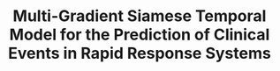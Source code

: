 ---
layout: detail
year: 2024
venue: "IEEE Intelligent Systems"
title: "Multi-Gradient Siamese Temporal Model for the Prediction of Clinical Events in Rapid Response Systems"
authors: ["dr-nghia_trong_nguyen", "soo-hyung-kim", "bo-gun-kho", "hyung-jeong-yang"]
ieee: "T.-N. Nguyen, S.-H. Kim, B.-G. Kho, H.-J. Yang, et al., \"Multi-Gradient Siamese Temporal Model for the Prediction of Clinical Events in Rapid Response Systems,\" IEEE Intelligent Systems, vol. 39, no. 6, pp. 58-69, 2024."
doi: "10.1109/MIS.2024.3408290"
project: "ai-for-healthcare"
---